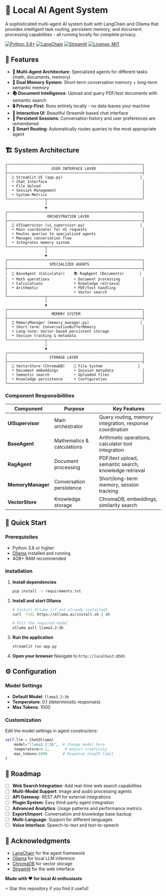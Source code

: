 # 🤖 Local AI Agent System

A sophisticated multi-agent AI system built with LangChain and Ollama that provides intelligent task routing, persistent memory, and document processing capabilities - all running locally for complete privacy.

[![Python 3.8+](https://img.shields.io/badge/python-3.8+-blue.svg)](https://www.python.org/downloads/)
[![LangChain](https://img.shields.io/badge/LangChain-0.1+-green.svg)](https://python.langchain.com/)
[![Streamlit](https://img.shields.io/badge/Streamlit-1.28+-red.svg)](https://streamlit.io/)
[![License: MIT](https://img.shields.io/badge/License-MIT-yellow.svg)](https://opensource.org/licenses/MIT)

## 🌟 Features

- **🎯 Multi-Agent Architecture**: Specialized agents for different tasks (math, documents, memory)
- **🧠 Dual Memory System**: Short-term conversation memory + long-term semantic memory
- **📚 Document Intelligence**: Upload and query PDF/text documents with semantic search
- **🔒 Privacy-First**: Runs entirely locally - no data leaves your machine
- **💬 Interactive UI**: Beautiful Streamlit-based chat interface
- **🔄 Persistent Sessions**: Conversation history and user preferences are remembered
- **🧮 Smart Routing**: Automatically routes queries to the most appropriate agent

## 🏗️ System Architecture

```
┌─────────────────────────────────────────────────────────────┐
│                    USER INTERFACE LAYER                     │
├─────────────────────────────────────────────────────────────┤
│  📱 Streamlit UI (app.py)                                   │
│  • Chat Interface                                           │
│  • File Upload                                              │
│  • Session Management                                       │
│  • System Metrics                                           │
└─────────────────┬───────────────────────────────────────────┘
                  │
                  ▼
┌─────────────────────────────────────────────────────────────┐
│                  ORCHESTRATION LAYER                        │
├─────────────────────────────────────────────────────────────┤
│  🎯 UISupervisor (ui_supervisor.py)                         │
│  • Main coordinator for UI requests                         │
│  • Routes queries to specialized agents                     │
│  • Manages conversation flow                                │
│  • Integrates memory system                                 │
└─────────────────┬───────────────────────────────────────────┘
                  │
                  ▼
┌─────────────────────────────────────────────────────────────┐
│                   SPECIALIZED AGENTS                        │
├─────────────────────────────────────────────────────────────┤
│  🧮 BaseAgent (Calculator)    📚 RagAgent (Documents)       │
│  • Math operations           • Document processing          │
│  • Calculations              • Knowledge retrieval          │
│  • Arithmetic                • PDF/Text handling            │
│                              • Vector search                │
└─────────────────┬───────────────────────────────────────────┘
                  │
                  ▼
┌─────────────────────────────────────────────────────────────┐
│                    MEMORY SYSTEM                            │
├─────────────────────────────────────────────────────────────┤
│  🧠 MemoryManager (memory_manager.py)                       │
│  • Short-term: ConversationBufferMemory                     │
│  • Long-term: Vector-based persistent storage               │
│  • Session tracking & metadata                              │
└─────────────────┬───────────────────────────────────────────┘
                  │
                  ▼
┌─────────────────────────────────────────────────────────────┐
│                   STORAGE LAYER                             │
├─────────────────────────────────────────────────────────────┤
│  💾 VectorStore (ChromaDB)    📁 File System                │
│  • Document embeddings       • Session metadata             │
│  • Semantic search           • Uploaded files               │
│  • Knowledge persistence     • Configuration                │
└─────────────────────────────────────────────────────────────┘
```

### Component Responsibilities

| Component | Purpose | Key Features |
|-----------|---------|-------------|
| **UISupervisor** | Main orchestrator | Query routing, memory integration, response coordination |
| **BaseAgent** | Mathematics & calculations | Arithmetic operations, calculator tool integration |
| **RagAgent** | Document processing | PDF/text upload, semantic search, knowledge retrieval |
| **MemoryManager** | Conversation persistence | Short/long-term memory, session tracking |
| **VectorStore** | Knowledge storage | ChromaDB, embeddings, similarity search |

## 🚀 Quick Start

### Prerequisites

- Python 3.8 or higher
- [Ollama](https://ollama.ai/) installed and running
- 4GB+ RAM recommended

### Installation

1. **Install dependencies**
   ```bash
   pip install -r requirements.txt
   ```

2. **Install and start Ollama**
   ```bash
   # Install Ollama (if not already installed)
   curl -fsSL https://ollama.ai/install.sh | sh
   
   # Pull the required model
   ollama pull llama3.2:3b
   ```

3. **Run the application**
   ```bash
   streamlit run app.py
   ```

4. **Open your browser**
   Navigate to `http://localhost:8501`

## ⚙️ Configuration

### Model Settings
- **Default Model**: `llama3.2:3b`
- **Temperature**: 0.1 (deterministic responses)
- **Max Tokens**: 1000

### Customization
Edit the model settings in agent constructors:
```python
self.llm = ChatOllama(
    model="llama3.2:3b",  # Change model here
    temperature=0.1,       # Adjust creativity
    max_tokens=1000       # Response length limit
)
```

## 🔮 Roadmap

- [ ] **Web Search Integration**: Add real-time web search capabilities
- [ ] **Multi-Modal Support**: Image and audio processing agents
- [ ] **API Gateway**: REST API for external integrations
- [ ] **Plugin System**: Easy third-party agent integration
- [ ] **Advanced Analytics**: Usage patterns and performance metrics
- [ ] **Export/Import**: Conversation and knowledge base backup
- [ ] **Multi-Language**: Support for different languages
- [ ] **Voice Interface**: Speech-to-text and text-to-speech

## 🙏 Acknowledgments

- [LangChain](https://python.langchain.com/) for the agent framework
- [Ollama](https://ollama.ai/) for local LLM inference
- [ChromaDB](https://www.trychroma.com/) for vector storage
- [Streamlit](https://streamlit.io/) for the web interface

**Made with ❤️ for local AI enthusiasts**

⭐ Star this repository if you find it useful!
